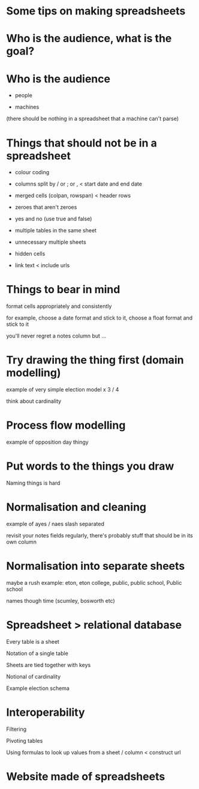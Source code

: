 # Some tips on making spreadsheets

# Who is the audience, what is the goal?

# Who is the audience

* people

* machines

(there should be nothing in a spreadsheet that a machine can't parse)

# Things that should not be in a spreadsheet

* colour coding

* columns split by / or ; or , < start date and end date

* merged cells (colpan, rowspan) < header rows

* zeroes that aren't zeroes

* yes and no (use true and false)

* multiple tables in the same sheet

* unnecessary multiple sheets

* hidden cells

* link text < include urls

# Things to bear in mind

format cells appropriately and consistently

for example, choose a date format and stick to it, choose a float format and stick to it

you'll never regret a notes column but ...

# Try drawing the thing first (domain modelling)

example of very simple election model x 3 / 4

think about cardinality

# Process flow modelling

example of opposition day thingy

# Put words to the things you draw

Naming things is hard

# Normalisation and cleaning

example of ayes / naes slash separated

revisit your notes fields regularly, there's probably stuff that should be in its own column

# Normalisation into separate sheets

maybe a rush example: eton, eton college, public, public school, Public school

names though time (scumley, bosworth etc)

# Spreadsheet > relational database

Every table is a sheet

Notation of a single table

Sheets are tied together with keys

Notional of cardinality

Example election schema

# Interoperability

Filtering

Pivoting tables

Using formulas to look up values from a sheet / column < construct url

# Website made of spreadsheets








